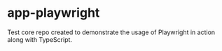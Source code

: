 # app-playwright
Test core repo created to demonstrate the usage of Playwright in action along with TypeScript.
